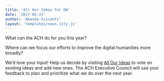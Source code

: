 ```yaml
---
title: 'All Our Ideas for DH'
date: '2017-05-23'
author: 'Amanda Visconti'
layout: 'templates/news.11ty.js'
---
```

What can the ACH do for you this year?

Where can we focus our efforts to improve the digital humanities more broadly?

We’d love your input! Help us decide by visiting [All Our Ideas](http://allourideas.org/ach) to vote on existing ideas and add new ones. The ACH Executive Council will use your feedback to plan and prioritize what we do over the next year.
